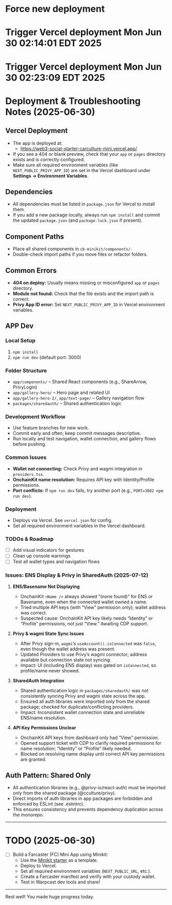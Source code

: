 # Force new deployment
# Trigger Vercel deployment Mon Jun 30 02:14:01 EDT 2025
# Trigger Vercel deployment Mon Jun 30 02:23:09 EDT 2025

# Deployment & Troubleshooting Notes (2025-06-30)

## Vercel Deployment
- The app is deployed at:
  - https://web3-social-starter-carculture-mini.vercel.app/
- If you see a 404 or blank preview, check that your `app` or `pages` directory exists and is correctly configured.
- Make sure all required environment variables (like `NEXT_PUBLIC_PRIVY_APP_ID`) are set in the Vercel dashboard under **Settings → Environment Variables**.

## Dependencies
- All dependencies must be listed in `package.json` for Vercel to install them.
- If you add a new package locally, always run `npm install` and commit the updated `package.json` (and `package-lock.json` if present).

## Component Paths
- Place all shared components in `cb-minikit/components/`.
- Double-check import paths if you move files or refactor folders.

## Common Errors
- **404 on deploy:** Usually means missing or misconfigured `app` or `pages` directory.
- **Module not found:** Check that the file exists and the import path is correct.
- **Privy App ID error:** Set `NEXT_PUBLIC_PRIVY_APP_ID` in Vercel environment variables.

## APP Dev

### Local Setup
1. `npm install`
2. `npm run dev` (default port: 3000)

### Folder Structure
- `app/components/` – Shared React components (e.g., ShareArrow, PrivyLogin)
- `app/gallery-hero/` – Hero page and related UI
- `app/gallery-hero-2/`, `app/text-page/` – Gallery navigation flow
- `packages/sharedauth/` – Shared authentication logic

### Development Workflow
- Use feature branches for new work.
- Commit early and often; keep commit messages descriptive.
- Run locally and test navigation, wallet connection, and gallery flows before pushing.

### Common Issues
- **Wallet not connecting:** Check Privy and wagmi integration in `providers.tsx`.
- **OnchainKit name resolution:** Requires API key with Identity/Profile permissions.
- **Port conflicts:** If `npm run dev` fails, try another port (e.g., `PORT=3002 npm run dev`).

### Deployment
- Deploys via Vercel. See `vercel.json` for config.
- Set all required environment variables in the Vercel dashboard.

### TODOs & Roadmap
- [ ] Add visual indicators for gestures
- [ ] Clean up console warnings
- [ ] Test all wallet types and navigation flows

### Issues: ENS Display & Privy in SharedAuth (2025-07-12)

1. **ENS/Basename Not Displaying**
   - OnchainKit `<Name />` always showed “(none found)” for ENS or Basename, even when the connected wallet owned a name.
   - Tried multiple API keys (with “View” permission only); wallet address was correct.
   - Suspected cause: OnchainKit API key likely needs “Identity” or “Profile” permissions, not just “View.” Awaiting CDP support.

2. **Privy & wagmi State Sync Issues**
   - After Privy sign-in, `wagmi`’s `useAccount().isConnected` was `false`, even though the wallet address was present.
   - Updated Providers to use Privy’s wagmi connector; address available but connection state not syncing.
   - Impact: UI (including ENS display) was gated on `isConnected`, so profile/name never showed.

3. **SharedAuth Integration**
   - Shared authentication logic in `packages/sharedauth/` was not consistently syncing Privy and wagmi state across the app.
   - Ensured all auth libraries were imported only from the shared package; checked for duplicate/conflicting providers.
   - Impact: Inconsistent wallet connection state and unreliable ENS/name resolution.

4. **API Key Permissions Unclear**
   - OnchainKit API keys from dashboard only had “View” permission.
   - Opened support ticket with CDP to clarify required permissions for name resolution; “Identity” or “Profile” likely needed.
   - Blocked on resolving name display until correct API key permissions are granted.

## Auth Pattern: Shared Only

- All authentication libraries (e.g., @privy-io/react-auth) must be imported only from the shared package (@cculture/privy).
- Direct imports of auth libraries in app packages are forbidden and enforced by ESLint (see .eslintrc).
- This ensures consistency and prevents dependency duplication across the monorepo.

---

# TODO (2025-06-30)

- [ ] Build a Farcaster (FC) Mini App using Minikit:
    - Use the [Minikit starter](https://v0-minikit.vercel.app/) as a template.
    - Deploy to Vercel.
    - Set all required environment variables (`NEXT_PUBLIC_URL`, etc.).
    - Create a Farcaster manifest and verify with your custody wallet.
    - Test in Warpcast dev tools and share!

---

Rest well! You made huge progress today.
